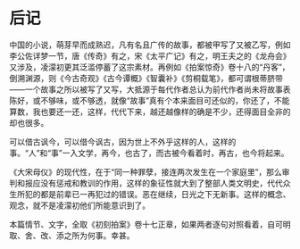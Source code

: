    

# 后记

中国的小说，萌芽早而成熟迟，凡有名且广传的故事，都被甲写了又被乙写，例如李公佐详梦一节，唐《传奇》有之，宋《太平广记》有之，明王夫之的《龙舟会》又涉及，凌濛初更其泛滥停蓄了这宗素材。再例如《拍案惊奇》卷十八的“丹客”，倒溯渊源，则《今古奇观》《古今谭概》《智囊补》《剪桐载笔》，都可谓根蒂脐带——一个故事之所以被写了又写，大抵源于每代作者总认为前代作者尚未将故事表陈好，或不够味，或不够透，就像“故事”真有个本来面目可还似的，你还了，不能算数，我也要还一还，这样，代代下来，越还越像样的确是不少，还得面目全非的却也很多。

可以借古讽今，可以借今讽古，因为世上不外乎这样的人，这样的事。“人”和“事”一入文学，再今，也古了，而古被今看着时，再古，也今将起来。

《大宋母仪》的现代性，在于“同一种罪孽，接连两次发生在一个家庭里”，那么审判和报应没有惩戒和教训的作用，这样的象征性就大到了整部人类文明史，代代众生所犯的都是前辈已一再犯过的错误。恶在继续，日光之下无新事。这样的概念、观念，就不是凌濛初他们所能意识到了。

本篇情节、文字，全取《初刻拍案》卷十七正章，如果两者逐句对照看着，自可明取、舍、改、添之所为何事。幸甚。